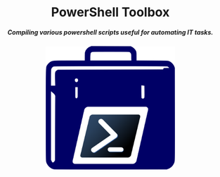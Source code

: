 <div align="center">

# PowerShell Toolbox
##### Compiling various powershell scripts useful for automating IT tasks.

<img alt="PowerShell Toolbox" height="280" src="/assets/powershell-toolbox.png" />
</div>